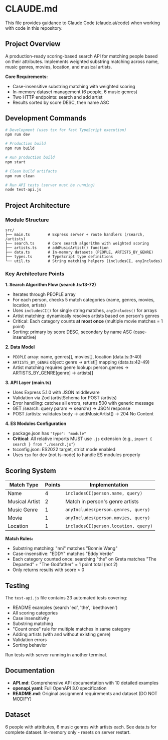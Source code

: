 # CLAUDE.md

This file provides guidance to Claude Code (claude.ai/code) when working with code in this repository.

## Project Overview

A production-ready scoring-based search API for matching people based on their attributes. Implements weighted substring matching across name, music genres, movies, location, and musical artists.

**Core Requirements:**
- Case-insensitive substring matching with weighted scoring
- In-memory dataset management (6 people, 6 music genres)
- Two HTTP endpoints: search and add artist
- Results sorted by score DESC, then name ASC

## Development Commands

```bash
# Development (uses tsx for fast TypeScript execution)
npm run dev

# Production build
npm run build

# Run production build
npm start

# Clean build artifacts
npm run clean

# Run API tests (server must be running)
node test-api.js
```

## Project Architecture

### Module Structure

```
src/
├── main.ts        # Express server + route handlers (/search, /artists)
├── search.ts      # Core search algorithm with weighted scoring
├── artists.ts     # addMusicArtist() function
├── data.ts        # In-memory datasets (PEOPLE, ARTISTS_BY_GENRE)
├── types.ts       # TypeScript type definitions
└── util.ts        # String matching helpers (includesCI, anyIncludes)
```

### Key Architecture Points

**1. Search Algorithm Flow (search.ts:13-72)**
- Iterates through PEOPLE array
- For each person, checks 5 match categories (name, genres, movies, location, artists)
- Uses `includesCI()` for single string matches, `anyIncludes()` for arrays
- Artist matching: dynamically resolves artists based on person's genres
- Critical: Each category counts **at most once** (multiple movie matches = 1 point)
- Sorting: primary by score DESC, secondary by name ASC (case-insensitive)

**2. Data Model**
- `PEOPLE` array: name, genres[], movies[], location (data.ts:3-40)
- `ARTISTS_BY_GENRE` object: genre → artist[] mapping (data.ts:42-49)
- Artist matching requires genre lookup: person.genres → ARTISTS_BY_GENRE[genre] → artists[]

**3. API Layer (main.ts)**
- Uses Express 5.1.0 with JSON middleware
- Validation via Zod (artistSchema for POST /artists)
- Error handling: catches all errors, returns 500 with generic message
- GET /search: query param → search() → JSON response
- POST /artists: validates body → addMusicArtist() → 204 No Content

**4. ES Modules Configuration**
- package.json has `"type": "module"`
- **Critical**: All relative imports MUST use `.js` extension (e.g., `import { search } from "./search.js"`)
- tsconfig.json: ES2022 target, strict mode enabled
- Uses `tsx` for dev (not ts-node) to handle ES modules properly

## Scoring System

| Match Type     | Points | Implementation |
|----------------|--------|----------------|
| Name           | 4      | `includesCI(person.name, query)` |
| Musical Artist | 2      | Match in person's genre artists |
| Music Genre    | 1      | `anyIncludes(person.genres, query)` |
| Movie          | 1      | `anyIncludes(person.movies, query)` |
| Location       | 1      | `includesCI(person.location, query)` |

**Match Rules:**
- Substring matching: "nni" matches "Bonnie Wang"
- Case-insensitive: "EDDY" matches "Eddy Verde"
- Each category counted once: searching "the" on Greta matches "The Departed" + "The Godfather" = 1 point total (not 2)
- Only returns results with score > 0


## Testing

The `test-api.js` file contains 23 automated tests covering:
- README examples (search 'ed', 'the', 'beethoven')
- All scoring categories
- Case insensitivity
- Substring matching
- "Count once" rule for multiple matches in same category
- Adding artists (with and without existing genre)
- Validation errors
- Sorting behavior

Run tests with server running in another terminal.

## Documentation

- **API.md**: Comprehensive API documentation with 10 detailed examples
- **openapi.yaml**: Full OpenAPI 3.0 specification
- **README.md**: Original assignment requirements and dataset (DO NOT MODIFY)

## Dataset

6 people with attributes, 6 music genres with artists each. See data.ts for complete dataset. In-memory only - resets on server restart.
